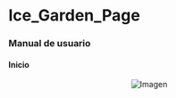 # Ice_Garden_Page


### Manual de usuario


#### Inicio

  <p align="center">
    <img src="https://i.postimg.cc/W4DxCRMy/image.png" alt="Imagen">
  </p>